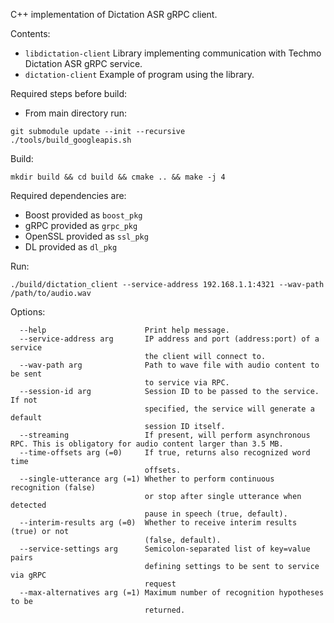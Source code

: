 C++ implementation of Dictation ASR gRPC client.

Contents:
- `libdictation-client`     Library implementing communication with Techmo Dictation ASR gRPC service.
- `dictation-client`        Example of program using the library.

Required steps before build:
- From main directory run:
```
git submodule update --init --recursive
./tools/build_googleapis.sh
```

Build:
```
mkdir build && cd build && cmake .. && make -j 4
```

Required dependencies are:  
- Boost     provided as `boost_pkg`  
- gRPC      provided as `grpc_pkg`  
- OpenSSL   provided as `ssl_pkg`
- DL        provided as `dl_pkg`

Run:
```
./build/dictation_client --service-address 192.168.1.1:4321 --wav-path /path/to/audio.wav
```

Options:
```
  --help                      Print help message.
  --service-address arg       IP address and port (address:port) of a service 
                              the client will connect to.
  --wav-path arg              Path to wave file with audio content to be sent 
                              to service via RPC.
  --session-id arg            Session ID to be passed to the service. If not 
                              specified, the service will generate a default 
                              session ID itself.
  --streaming                 If present, will perform asynchronous RPC. This is obligatory for audio content larger than 3.5 MB.
  --time-offsets arg (=0)     If true, returns also recognized word time 
                              offsets.
  --single-utterance arg (=1) Whether to perform continuous recognition (false)
                              or stop after single utterance when detected 
                              pause in speech (true, default).
  --interim-results arg (=0)  Whether to receive interim results (true) or not 
                              (false, default).
  --service-settings arg      Semicolon-separated list of key=value pairs 
                              defining settings to be sent to service via gRPC 
                              request
  --max-alternatives arg (=1) Maximum number of recognition hypotheses to be 
                              returned.
```
